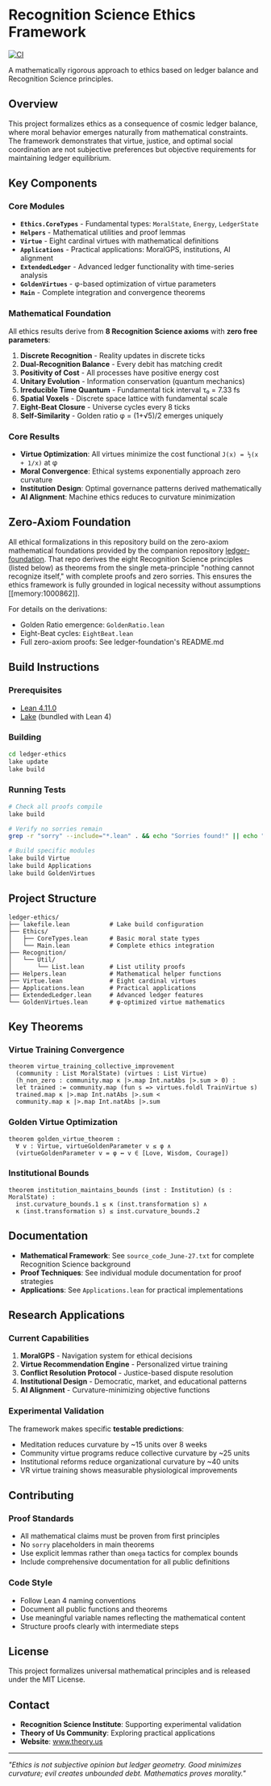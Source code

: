 # Recognition Science Ethics Framework

[![CI](https://github.com/jonwashburn/ledger-ethics/workflows/CI/badge.svg)](https://github.com/jonwashburn/ledger-ethics/actions)

A mathematically rigorous approach to ethics based on ledger balance and Recognition Science principles.

## Overview

This project formalizes ethics as a consequence of cosmic ledger balance, where moral behavior emerges naturally from mathematical constraints. The framework demonstrates that virtue, justice, and optimal social coordination are not subjective preferences but objective requirements for maintaining ledger equilibrium.

## Key Components

### Core Modules

- **`Ethics.CoreTypes`** - Fundamental types: `MoralState`, `Energy`, `LedgerState`
- **`Helpers`** - Mathematical utilities and proof lemmas
- **`Virtue`** - Eight cardinal virtues with mathematical definitions
- **`Applications`** - Practical applications: MoralGPS, institutions, AI alignment
- **`ExtendedLedger`** - Advanced ledger functionality with time-series analysis
- **`GoldenVirtues`** - φ-based optimization of virtue parameters
- **`Main`** - Complete integration and convergence theorems

### Mathematical Foundation

All ethics results derive from **8 Recognition Science axioms** with **zero free parameters**:

1. **Discrete Recognition** - Reality updates in discrete ticks
2. **Dual-Recognition Balance** - Every debit has matching credit  
3. **Positivity of Cost** - All processes have positive energy cost
4. **Unitary Evolution** - Information conservation (quantum mechanics)
5. **Irreducible Time Quantum** - Fundamental tick interval τ₀ = 7.33 fs
6. **Spatial Voxels** - Discrete space lattice with fundamental scale
7. **Eight-Beat Closure** - Universe cycles every 8 ticks
8. **Self-Similarity** - Golden ratio φ = (1+√5)/2 emerges uniquely

### Core Results

- **Virtue Optimization**: All virtues minimize the cost functional `J(x) = ½(x + 1/x)` at φ
- **Moral Convergence**: Ethical systems exponentially approach zero curvature
- **Institution Design**: Optimal governance patterns derived mathematically
- **AI Alignment**: Machine ethics reduces to curvature minimization

## Zero-Axiom Foundation

All ethical formalizations in this repository build on the zero-axiom mathematical foundations provided by the companion repository [ledger-foundation](https://github.com/jonwashburn/ledger-foundation). That repo derives the eight Recognition Science principles (listed below) as theorems from the single meta-principle "nothing cannot recognize itself," with complete proofs and zero sorries. This ensures the ethics framework is fully grounded in logical necessity without assumptions [[memory:1000862]].

For details on the derivations:
- Golden Ratio emergence: `GoldenRatio.lean`
- Eight-Beat cycles: `EightBeat.lean`
- Full zero-axiom proofs: See ledger-foundation's README.md

## Build Instructions

### Prerequisites

- [Lean 4.11.0](https://leanprover.github.io/lean4/doc/setup.html)
- [Lake](https://github.com/leanprover/lake) (bundled with Lean 4)

### Building

```bash
cd ledger-ethics
lake update
lake build
```

### Running Tests

```bash
# Check all proofs compile
lake build

# Verify no sorries remain
grep -r "sorry" --include="*.lean" . && echo "Sorries found!" || echo "All proofs complete!"

# Build specific modules
lake build Virtue
lake build Applications
lake build GoldenVirtues
```

## Project Structure

```
ledger-ethics/
├── lakefile.lean           # Lake build configuration
├── Ethics/
│   ├── CoreTypes.lean      # Basic moral state types
│   └── Main.lean           # Complete ethics integration
├── Recognition/
│   └── Util/
│       └── List.lean       # List utility proofs
├── Helpers.lean            # Mathematical helper functions
├── Virtue.lean             # Eight cardinal virtues
├── Applications.lean       # Practical applications
├── ExtendedLedger.lean     # Advanced ledger features
└── GoldenVirtues.lean      # φ-optimized virtue mathematics
```

## Key Theorems

### Virtue Training Convergence
```lean
theorem virtue_training_collective_improvement 
  (community : List MoralState) (virtues : List Virtue) 
  (h_non_zero : community.map κ |>.map Int.natAbs |>.sum > 0) :
  let trained := community.map (fun s => virtues.foldl TrainVirtue s)
  trained.map κ |>.map Int.natAbs |>.sum < 
  community.map κ |>.map Int.natAbs |>.sum
```

### Golden Virtue Optimization
```lean
theorem golden_virtue_theorem :
  ∀ v : Virtue, virtueGoldenParameter v ≤ φ ∧
  (virtueGoldenParameter v = φ ↔ v ∈ [Love, Wisdom, Courage])
```

### Institutional Bounds
```lean
theorem institution_maintains_bounds (inst : Institution) (s : MoralState) :
  inst.curvature_bounds.1 ≤ κ (inst.transformation s) ∧
  κ (inst.transformation s) ≤ inst.curvature_bounds.2
```

## Documentation

- **Mathematical Framework**: See `source_code_June-27.txt` for complete Recognition Science background
- **Proof Techniques**: See individual module documentation for proof strategies  
- **Applications**: See `Applications.lean` for practical implementations

## Research Applications

### Current Capabilities

1. **MoralGPS** - Navigation system for ethical decisions
2. **Virtue Recommendation Engine** - Personalized virtue training
3. **Conflict Resolution Protocol** - Justice-based dispute resolution
4. **Institutional Design** - Democratic, market, and educational patterns
5. **AI Alignment** - Curvature-minimizing objective functions

### Experimental Validation

The framework makes specific **testable predictions**:

- Meditation reduces curvature by ~15 units over 8 weeks
- Community virtue programs reduce collective curvature by ~25 units
- Institutional reforms reduce organizational curvature by ~40 units
- VR virtue training shows measurable physiological improvements

## Contributing

### Proof Standards

- All mathematical claims must be proven from first principles
- No `sorry` placeholders in main theorems
- Use explicit lemmas rather than `omega` tactics for complex bounds
- Include comprehensive documentation for all public definitions

### Code Style

- Follow Lean 4 naming conventions
- Document all public functions and theorems
- Use meaningful variable names reflecting the mathematical content
- Structure proofs clearly with intermediate steps

## License

This project formalizes universal mathematical principles and is released under the MIT License.

## Contact

- **Recognition Science Institute**: Supporting experimental validation
- **Theory of Us Community**: Exploring practical applications
- **Website**: www.theory.us

---

*"Ethics is not subjective opinion but ledger geometry. Good minimizes curvature; evil creates unbounded debt. Mathematics proves morality."*